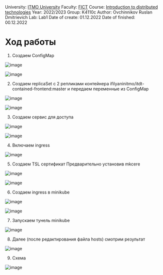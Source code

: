 University: [ITMO University](https://itmo.ru/ru/)
Faculty: [FICT](https://fict.itmo.ru)
Course: [Introduction to distributed technologies](https://github.com/itmo-ict-faculty/introduction-to-distributed-technologies)
Year: 2022/2023
Group: K4110c
Author: Ovchinnikov Ruslan Dmitrievich
Lab: Lab1
Date of create: 01.12.2022
Date of finished: 00.12.2022

# Ход работы
1) Создаем ConfigMap

![image](https://user-images.githubusercontent.com/79364379/206775760-0b75f455-a45d-45d7-9335-17e45bbb851b.png)

![image](https://user-images.githubusercontent.com/79364379/206775692-7b1a71fa-a395-462c-bf09-b75cabfff5eb.png)

2) Создаем replicaSet с 2 репликами контейнера ifilyaninitmo/itdt-contained-frontend:master и передаем переменные из ConfigMap

![image](https://user-images.githubusercontent.com/79364379/206776098-f036b9a2-d808-4604-9d63-bf25b0bc9e7c.png)

![image](https://user-images.githubusercontent.com/79364379/206776186-7ca89329-588e-4b77-bd14-4c8b9b20c2d5.png)

3) Создаем сервис для доступа

![image](https://user-images.githubusercontent.com/79364379/206776424-9d1e510a-d341-4322-88b4-6612baf3a857.png)

![image](https://user-images.githubusercontent.com/79364379/206776546-65c17a94-6375-40dd-b2f1-65d3008659bb.png)

4) Включаем ingress

![image](https://user-images.githubusercontent.com/79364379/206776810-cb6d0959-73a6-4fc2-a594-34ce890f5867.png)

5) Создаем TSL сертификат
Предварительно установив mkcerе

![image](https://user-images.githubusercontent.com/79364379/206779063-c676c1e3-6f66-4820-92d4-820c29ab5f96.png)

![image](https://user-images.githubusercontent.com/79364379/206782175-a25d7421-f90d-4a91-aed9-8c0debbdf308.png)

6) Создаем ingress в minikube

![image](https://user-images.githubusercontent.com/79364379/206855860-b056a613-7adc-41d9-8124-42ec12d5b495.png)

![image](https://user-images.githubusercontent.com/79364379/206855863-5b6dcb66-ef33-4539-9c09-c1c609189bab.png)

7) Запускаем тунель minikube

![image](https://user-images.githubusercontent.com/79364379/206857781-5c24fa67-ebee-4d74-ad50-5467c58af6a6.png)

8) Далее (после редактирования файла hosts) смотрим результат

![image](https://user-images.githubusercontent.com/79364379/206857823-b285c127-2ccf-478e-b17b-ab2d580a41bf.png)

9) Схема

![image](https://user-images.githubusercontent.com/79364379/206858179-5d5a54ec-c15b-4e67-8e88-2fb2e8a2e217.png)



